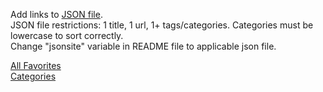<html>
<p>
  Add links to <a href="links.json">JSON file</a>. <br>
  JSON file restrictions: 1 title, 1 url, 1+ tags/categories. Categories must be lowercase to sort correctly.<br>
  Change "jsonsite" variable in README file to applicable json file.
</p>

<a href="#" onclick="alllinks()">All Favorites</a>
<br>
<a href="#" onclick="catlinks()">Categories</a>

<br><br>
<p id="links"></p>

<script>
/*Site that stores JSON file*/
var jsonsite="https://david-krause.github.io/favorite-links/links.json";
/******/

/****ALL LINKS FUNCTION****/
function alllinks(){

var jsnhttp = new XMLHttpRequest();
/*perform this function one page is loaded*/
jsnhttp.onreadystatechange = function() {
  if (this.status == 200 && this.readyState == 4) {
    var i, n, lnks=[], jsnObj = JSON.parse(this.responseText);
    for(i in jsnObj){
    	lnks.push("<a target='_blank' href=" + jsnObj[i].url + ">" + jsnObj[i].title + "</a><br>")
      }
    }
	lnks.sort();
     /*lnks variable is set to the HTML paragraph*/
	/*join method to remove commas*/
    document.getElementById("links").innerHTML = lnks.join("");
	};
/*call site to get JSON data*/
jsnhttp.open("GET", jsonsite,true);
jsnhttp.send();
}
/****END OF ALL LINKS FUNCTION****/


/*****LINKS BY CATEGORY FUNCTION*****/
function catlinks(){
var jsnhttp = new XMLHttpRequest();
/*perform this function one page is loaded*/
jsnhttp.onreadystatechange = function() {
  if (this.status == 200 && this.readyState == 4) {
		/*declare variables and parse JSON file*/
   var i, n, z, tgsarr=[], tgsurlarr=[], jsnObj = JSON.parse(this.responseText);
		/*loop through each site (i)*/
		for(i in jsnObj){
			/*loop through each tag (n) in site (i)*/
			for(n in jsnObj[i].tags){
			/******check to see if tag already exists in array******/
				/*this function searches for the current category in tgsarr*/
				function fndvar(tgsarrval){return tgsarrval == jsnObj[i].tags[n]};
				
				/*if the current category is not found in the tgsarr variable (less than 0) then add it to the array*/
				/*if the current category is found in the tgsarr variable (>=0) then add the url to the existing category*/
				/*note: the tgsarr is a 1 dimension array used for searching to see if the category already is in the array*/
				if(tgsarr.findIndex(fndvar)<0){
					var z = tgsarr.push(jsnObj[i].tags[n]);
					/*create 2 dimension array of tag and url*/
					tgsurlarr.push(["" + tgsarr[z-1] + "<br>", "<a target=_blank href=" + jsnObj[i].url + ">" + jsnObj[i].title + "</a><br>"]);
				}else{
					var z = tgsarr.findIndex(fndvar);
					tgsurlarr[z].push("<a target=_blank href=" + jsnObj[i].url + ">" + jsnObj[i].title + "</a><br>");
				};
			}
		}
		/*Sort tagsurl array*/
		tgsurlarr.sort();
		
		/*lnks variable is set to the HTML paragraph*/
	  	/*use flat and join methods to remove commas from array
		tgsurlarr.flat().join("")
		*/
		document.getElementById("links").innerHTML = tgsurlarr.join("").toString().replace(/,/g,"");
	}	
};
/*call site to get JSON data*/
jsnhttp.open("GET", jsonsite,true);
jsnhttp.send();
}
/*****END OF LINKS BY CATEGORY*****/
</script>
</html>
